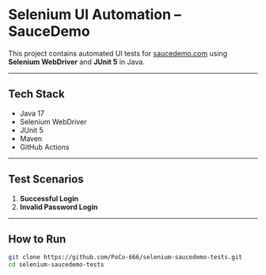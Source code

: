 # Selenium UI Automation – SauceDemo

This project contains automated UI tests for [saucedemo.com](https://www.saucedemo.com) using **Selenium WebDriver** and **JUnit 5** in Java.

---

## Tech Stack

- Java 17
- Selenium WebDriver
- JUnit 5
- Maven
- GitHub Actions

---

## Test Scenarios

1. **Successful Login**
2. **Invalid Password Login**

---

## How to Run

```bash
git clone https://github.com/PoCo-666/selenium-saucedemo-tests.git
cd selenium-saucedemo-tests
